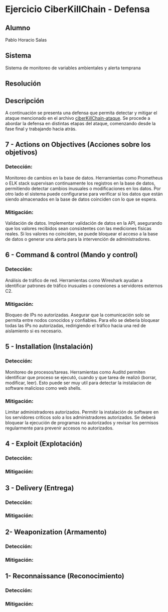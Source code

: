 # Ejercicio CiberKillChain - Defensa


## Alumno

Pablo Horacio Salas

## Sistema

Sistema de monitoreo de variables ambientales y alerta temprana

## Resolución

## Descripción 
A continuación se presenta una defensa que permita detectar y mitigar el ataque mencionado en el archivo [ciberKillChain-ataque](https://github.com/Pablo-h-salas/ceiot_base/blob/master/CIBS/ejercicio_1_ciberkillchain_ataque/entrega.md).
Se procede a abordar la defensa en distintas etapas del ataque, comenzando desde la fase final y trabajando hacia atrás.

## 7 - Actions on Objectives (Acciones sobre los objetivos)
### Detección:
Monitoreo de cambios en la base de datos. Herramientas como Prometheus o ELK stack supervisan continuamente los registros en la base de datos, permitiendo detectar cambios inusuales o modificaciones en los datos.
Por otro lado el sistema puede configurarse para verificar si los datos que están siendo almacenados en la base de datos coinciden con lo que se espera.
### Mitigación:
Validación de datos. Implementar validación de datos en la API, asegurando que los valores recibidos sean consistentes con las mediciones físicas reales. Si los valores no coinciden, se puede bloquear el acceso a la base de datos o generar una alerta para la intervención de administradores.

## 6 - Command & control (Mando y control)
### Detección:
Análisis de tráfico de red. Herramientas como Wireshark ayudan a identificar patrones de tráfico inusuales o conexiones a servidores externos C2. 
### Mitigación:
Bloqueo de IPs no autorizadas. Asegurar que la comunicación solo se permita entre nodos conocidos y confiables. Para ello se deberia bloquear todas las IPs no autorizadas, redirigiendo el tráfico hacia una red de aislamiento si es necesario.

## 5 - Installation (Instalación)
### Detección:
Monitoreo de procesos/tareas. Herramientas como Auditd permiten identificar que proceso se ejecutó, cuando y que tarea de realizó (borrar, modificar, leer). Esto puede ser muy util para detectar la instalacion de software malicioso como web shells. 
### Mitigación:
Limitar administradores autorizados. Permitir la instalación de software en los servidores criticos solo a los administradores autorizados. Se deberá bloquear la ejecución de programas no autorizados y revisar los permisos regularmente para prevenir accesos no autorizados.

## 4 - Exploit (Explotación)
### Detección:

### Mitigación:


## 3 - Delivery (Entrega)
### Detección:

### Mitigación:


## 2- Weaponization (Armamento)
### Detección:

### Mitigación:


## 1- Reconnaissance (Reconocimiento)
### Detección:

### Mitigación:

